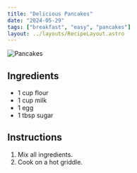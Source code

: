 ```yaml
---
title: "Delicious Pancakes"
date: "2024-05-29"
tags: ["breakfast", "easy", "pancakes"]
layout: ../layouts/RecipeLayout.astro
---
```


![Pancakes](../images/pancakes.jpg)

## Ingredients
- 1 cup flour
- 1 cup milk
- 1 egg
- 1 tbsp sugar

## Instructions
1. Mix all ingredients.
2. Cook on a hot griddle.

